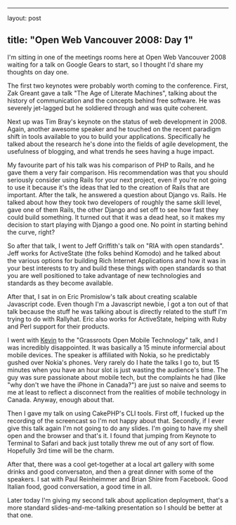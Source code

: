 <hr />

<p>layout: post</p>

<h2>title: "Open Web Vancouver 2008: Day 1"</h2>

<p>
I'm sitting in one of the meetings rooms here at Open Web Vancouver 2008 waiting for a talk on Google Gears to start, so I thought I'd share my thoughts on day one.
</p>

<p>
The first two keynotes were probably worth coming to the conference.  First, Zak Greant gave a talk "The Age of Literate Machines", talking about the history of communication and the concepts behind free software.  He was severely jet-lagged but he soldiered through and was quite coherent.  </p>

<p>
Next up was Tim Bray's keynote on the status of web development in 2008.  Again, another awesome speaker and he touched on the recent paradigm shift in tools available to you to build your applications.  Specifically he talked about the research he's done into the fields of agile development, the usefulness of blogging, and what trends he sees having a huge impact.
</p>

<p>
My favourite part of his talk was his comparison of PHP to Rails, and he gave them a very fair comparison.  His recommendation was that you should seriously consider using Rails for your next project, even if you're not going to use it because it's the ideas that led to the creation of Rails that are important.  After the talk, he answered a question about Django vs. Rails.  He talked about how they took two developers of roughly the same skill level, gave one of them Rails, the other Django and set off to see how fast they could build something.  It turned out that it was a dead heat, so it makes my decision to start playing with Django a good one.  No point in starting behind the curve, right?
</p>

<p>
So after that talk, I went to Jeff Griffith's talk on "RIA with open standards".  Jeff works for ActiveState (the folks behind Komodo) and he talked about the various options for building Rich Internet Applications and how it was in your best interests to try and build these things with open standards so that you are well positioned to take advantage of new technologies and standards as they become available.
</p>

<p>
After that, I sat in on Eric Promislow's talk about creating scalable Javascript code.  Even though I'm a Javascript newbie, I got a ton out of that talk because the stuff he was talking about is directly related to the stuff I'm trying to do with Rallyhat.  Eric also works for ActiveState, helping with Ruby and Perl support for their products.
</p>

<p>
I went with <a href="http://lazyweb.ca">Kevin</a> to the "Grassroots Open Mobile Technology" talk, and I was incredibly disappointed.  It was basically a 15 minute informercial about mobile devices.  The speaker is affiliated with Nokia, so he predictably gushed over Nokia's phones.  Very rarely do I hate the talks I go to, but 15 minutes when you have an hour slot is just wasting the audience's time.  The guy was sure passionate about mobile tech, but the complaints he had (like "why don't we have the iPhone in Canada?") are just so naive and seems to me at least to reflect a disconnect from the realities of mobile technology in Canada.  Anyway, enough about that.
</p>

<p>
Then I gave my talk on using CakePHP's CLI tools.  First off, I fucked up the recording of the screencast so I'm not happy about that.  Secondly, if I ever give this talk again I'm not going to do any slides.  I'm going to have my shell open and the browser and that's it.  I found that jumping from Keynote to Terminal to Safari and back just totally threw me out of any sort of flow.  Hopefully 3rd time will be the charm.
</p>

<p>
After that, there was a cool get-together at a local art gallery with some drinks and good conversaton, and then a great dinner with some of the speakers.  I sat with Paul Reinheimmer and Brian Shire from Facebook.  Good Italian food, good conversation, a good time in all.
</p>

<p>
Later today I'm giving my second talk about application deployment, that's a more standard slides-and-me-talking presentation so I should be better at that one.
</p>
